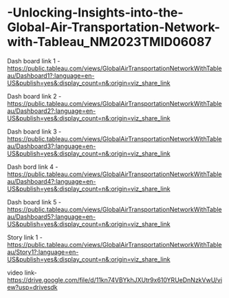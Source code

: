 # -Unlocking-Insights-into-the-Global-Air-Transportation-Network-with-Tableau_NM2023TMID06087




Dash board link 1 -https://public.tableau.com/views/GlobalAirTransportationNetworkWithTableau/Dashboard1?:language=en-US&publish=yes&:display_count=n&:origin=viz_share_link

Dash board link 2 -https://public.tableau.com/views/GlobalAirTransportationNetworkWithTableau/Dashboard2?:language=en-US&publish=yes&:display_count=n&:origin=viz_share_link

Dash board link 3 -https://public.tableau.com/views/GlobalAirTransportationNetworkWithTableau/Dashboard3?:language=en-US&publish=yes&:display_count=n&:origin=viz_share_link

Dash bord link 4 -https://public.tableau.com/views/GlobalAirTransportationNetworkWithTableau/Dashboard4?:language=en-US&publish=yes&:display_count=n&:origin=viz_share_link

Dash board link 5 -https://public.tableau.com/views/GlobalAirTransportationNetworkWithTableau/Dashboard5?:language=en-US&publish=yes&:display_count=n&:origin=viz_share_link

Story link 1 -https://public.tableau.com/views/GlobalAirTransportationNetworkWithTableau/Story1?:language=en-US&publish=yes&:display_count=n&:origin=viz_share_link


video link-https://drive.google.com/file/d/11kn74VBYkhJXUtr9x610YRUeDnNzkVwU/view?usp=drivesdk
